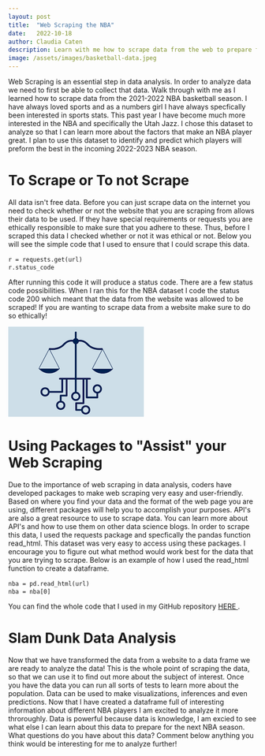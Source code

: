 ```yaml
---
layout: post
title:  "Web Scraping the NBA"
date:   2022-10-18
author: Claudia Caten
description: Learn with me how to scrape data from the web to prepare for data analysis
image: /assets/images/basketball-data.jpeg
---
```


Web Scraping is an essential step in data analysis. In order to analyze data we need to first be able to collect that data. Walk through with me as I learned how to scrape data from the 2021-2022 NBA basketball season. I have always loved sports and as a numbers girl I have always specfically been interested in sports stats. This past year I have become much more interested in the NBA and specifically the Utah Jazz. I chose this dataset to analyze so that I can learn more about the factors that make an NBA player great. I plan to use this dataset to identify and predict which players will preform the best in the incoming 2022-2023 NBA season. 

# To Scrape or To not Scrape
All data isn't free data. Before you can just scrape data on the internet you need to check whether or not the website that you are scraping from allows their data to be used. If they have special requirements or requests you are ethically responsible to make sure that you adhere to these. Thus, before I scraped this data I checked whether or not it was ethical or not. Below you will see the simple code that I used to ensure that I could scrape this data.
```
r = requests.get(url)
r.status_code
```
After running this code it will produce a status code. There are a few status code possibilities. When I ran this for the NBA dataset I code the status code 200 which meant that the data from the website was allowed to be scraped! If you are wanting to scrape data from a website make sure to do so ethically!

![Test Image](https://raw.githubusercontent.com/claudia-caten/stat386-projects/main/assets/images/data-ethics.png)


# Using Packages to "Assist" your Web Scraping
Due to the importance of web scraping in data analysis, coders have developed packages to make web scraping very easy and user-friendly. Based on where you find your data and the format of the web page you are using, different packages will help you to accomplish your purposes. API's are also a great resource to use to scrape data. You can learn more about API's and how to use them on other data science blogs. 
In order to scrape this data, I used the requests package and specfically the pandas function read_html. This dataset was very easy to access using these packages. I encourage you to figure out what method would work best for the data that you are trying to scrape. Below is an example of how I used the read_html function to create a dataframe.
```
nba = pd.read_html(url)
nba = nba[0]
```

You can find the whole code that I used in my GitHub repository <a href="https://github.com/claudia-caten/web-scraping"> HERE </a>.

# Slam Dunk Data Analysis
Now that we have transformed the data from a website to a data frame we are ready to analyze the data! This is the whole point of scraping the data, so that we can use it to find out more about the subject of interest. Once you have the data you can run all sorts of tests to learn more about the population. Data can be used to make visualizations, inferences and even predictions. Now that I have created a dataframe full of interesting information about different NBA players I am excited to analyze it more throroughly. Data is powerful because data is knowledge, I am excied to see what else I can learn about this data to prepare for the next NBA season. What questions do you have about this data? Comment below anything you think would be interesting for me to analyze further!
